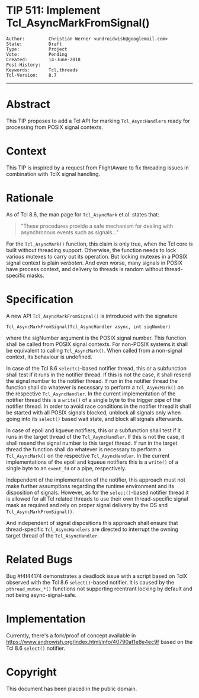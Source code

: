 # TIP 511: Implement Tcl_AsyncMarkFromSignal()
	Author:         Christian Werner <undroidwish@googlemail.com>
	State:          Draft
	Type:           Project
	Vote:           Pending
	Created:        14-June-2018
	Post-History:   
	Keywords:       Tcl,threads
	Tcl-Version:	8.7
-----

# Abstract

This TIP proposes to add a Tcl API for marking `Tcl_AsyncHandlers` ready for
processing from POSIX signal contexts.

# Context

This TIP is inspired by a request from FlightAware to fix threading issues
in combination with TclX signal handling.

# Rationale

As of Tcl 8.6, the man page for `Tcl_AsyncMark` et.al. states that:

> "These procedures provide a safe mechanism for dealing with asynchronous
> events such as signals..."

For the `Tcl_AsyncMark()` function, this claim is only true, when the Tcl
core is built without threading support. Otherwise, the function needs
to lock various mutexes to carry out its operation. But locking mutexes
in a POSIX signal context is plain _verboten_. And even worse, many signals
in POSIX have process context, and delivery to threads is random without
thread-specific masks.

# Specification

A new API `Tcl_AsyncMarkFromSignal()` is introduced with the signature

    Tcl_AsyncMarkFromSignal(Tcl_AsyncHandler async, int sigNumber)

where the sigNumber argument is the POSIX signal number. This function
shall be called from POSIX signal contexts. For non-POSIX systems it
shall be equivalent to calling `Tcl_AsyncMark()`. When called from a
non-signal context, its behaviour is undefined.

In case of the Tcl 8.6 `select()`-based notifier thread, this or a
subfunction shall test if it runs in the notifier thread. If this is
not the case, it shall resend the signal number to the notifier thread.
If run in the notifier thread the function shall do whatever is necessary
to perform a `Tcl_AsyncMark()` on the respective `Tcl_AsyncHandler`. In the
current implementation of the notifier thread this is a `write()`
of a single byte to the trigger pipe of the notifier thread.
In order to avoid race conditions in the notifier thread it shall be
started with all POSIX signals blocked, unblock all signals only when
going into its `select()` based wait state, and block all signals afterwards.

In case of epoll and kqueue notifiers, this or a subfunction shall test if it
runs in the target thread of the `Tcl_AsyncHandler`. If this is not the
case, it shall resend the signal number to this target thread.
If run in the target thread the function shall do whatever is necessary
to perform a `Tcl_AsyncMark()` on the respective `Tcl_AsyncHandler`. In the
current implementations of the epoll and kqueue notifiers this is a
`write()` of a single byte to an `event_fd` or a pipe, respectively.

Independent of the implementation of the notifier, this approach must
not make further assumptions regarding the runtime environment and its
disposition of signals. However, as for the `select()`-based notifier
thread it is allowed for all Tcl related threads to use their own
thread-specific signal mask as required and rely on proper signal
delivery by the OS and `Tcl_AsyncMarkFromSignal()`.

And independent of signal dispositions this approach shall ensure
that thread-specific `Tcl_AsyncHandlers` are directed to interrupt the
owning target thread of the `Tcl_AsyncHandler`.

# Related Bugs

Bug #f4f44174 demonstrates a deadlock issue with a script based on TclX
observed with the Tcl 8.6 `select()`-based notifier. It is caused by the
`pthread_mutex_*()` functions not supporting reentrant locking by default and
not being async-signal-safe.

# Implementation

Currently, there's a fork/proof of concept available in
https://www.androwish.org/index.html/info/40790af1e8e4ec9f based
on the Tcl 8.6 `select()` notifier.

# Copyright

This document has been placed in the public domain.
